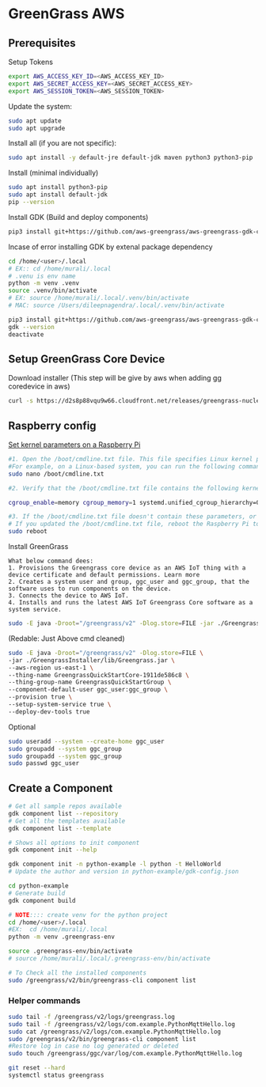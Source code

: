 # GreenGrass AWS

## Prerequisites
Setup Tokens
```bash
export AWS_ACCESS_KEY_ID=<AWS_ACCESS_KEY_ID>
export AWS_SECRET_ACCESS_KEY=<AWS_SECRET_ACCESS_KEY>
export AWS_SESSION_TOKEN=<AWS_SESSION_TOKEN>
```

Update the system:
```bash 
sudo apt update
sudo apt upgrade
```

Install all (if you are not specific): 
```bash
sudo apt install -y default-jre default-jdk maven python3 python3-pip
```

Install (minimal individually)
```bash 
sudo apt install python3-pip
sudo apt install default-jdk
pip --version
```

Install GDK (Build and deploy components)
```bash 
pip3 install git+https://github.com/aws-greengrass/aws-greengrass-gdk-cli.git@v1.6.2
```
Incase of error installing GDK by extenal package dependency
```bash
cd /home/<user>/.local
# EX:: cd /home/murali/.local
# .venu is env name
python -m venv .venv
source .venv/bin/activate
# EX: source /home/murali/.local/.venv/bin/activate
# MAC: source /Users/dileepnagendra/.local/.venv/bin/activate

pip3 install git+https://github.com/aws-greengrass/aws-greengrass-gdk-cli.git@v1.6.2
gdk --version
deactivate
```

## Setup GreenGrass Core Device
Download installer (This step will be give by aws when adding gg coredevice in aws)
```bash
curl -s https://d2s8p88vqu9w66.cloudfront.net/releases/greengrass-nucleus-latest.zip > greengrass-nucleus-latest.zip && unzip greengrass-nucleus-latest.zip -d GreengrassInstaller
```



## Raspberry config
[Set kernel parameters on a Raspberry Pi](https://docs.aws.amazon.com/greengrass/v2/developerguide/getting-started-set-up-environment.html)
```bash
#1. Open the /boot/cmdline.txt file. This file specifies Linux kernel parameters to apply when the Raspberry Pi boots.
#For example, on a Linux-based system, you can run the following command to use GNU nano to open the file.
sudo nano /boot/cmdline.txt

#2. Verify that the /boot/cmdline.txt file contains the following kernel parameters. The systemd.unified_cgroup_hierarchy=0 parameter specifies to use cgroups v1 instead of cgroups v2.

cgroup_enable=memory cgroup_memory=1 systemd.unified_cgroup_hierarchy=0

#3. If the /boot/cmdline.txt file doesn't contain these parameters, or it contains these parameters with different values, update the file to contain these parameters and values.
# If you updated the /boot/cmdline.txt file, reboot the Raspberry Pi to apply the changes.
sudo reboot
```


Install GreenGrass
```
What below command dees:
1. Provisions the Greengrass core device as an AWS IoT thing with a device certificate and default permissions. Learn more 
2. Creates a system user and group, ggc_user and ggc_group, that the software uses to run components on the device.
3. Connects the device to AWS IoT.
4. Installs and runs the latest AWS IoT Greengrass Core software as a system service.

```
```bash
sudo -E java -Droot="/greengrass/v2" -Dlog.store=FILE -jar ./GreengrassInstaller/lib/Greengrass.jar --aws-region us-east-1 --thing-name GreengrassQuickStartCore-1911de586c8 --thing-group-name GreengrassQuickStartGroup --component-default-user ggc_user:ggc_group --provision true --setup-system-service true --deploy-dev-tools true`
```
(Redable: Just Above cmd cleaned)
```bash
sudo -E java -Droot="/greengrass/v2" -Dlog.store=FILE \
-jar ./GreengrassInstaller/lib/Greengrass.jar \
--aws-region us-east-1 \
--thing-name GreengrassQuickStartCore-1911de586c8 \
--thing-group-name GreengrassQuickStartGroup \
--component-default-user ggc_user:ggc_group \
--provision true \
--setup-system-service true \
--deploy-dev-tools true
```

Optional
```bash
sudo useradd --system --create-home ggc_user
sudo groupadd --system ggc_group
sudo groupadd --system ggc_group
sudo passwd ggc_user
```


## Create a Component 

```bash
# Get all sample repos available
gdk component list --repository
# Get all the templates available
gdk component list --template

# Shows all options to init component
gdk component init --help

gdk component init -n python-example -l python -t HelloWorld
# Update the author and version in python-example/gdk-config.json

cd python-example
# Generate build 
gdk component build

# NOTE:::: create venv for the python project
cd /home/<user>/.local
#EX:  cd /home/murali/.local
python -m venv .greengrass-env

source .greengrass-env/bin/activate
# source /home/murali/.local/.greengrass-env/bin/activate

# To Check all the installed components
sudo /greengrass/v2/bin/greengrass-cli component list

```



### Helper commands

```bash
sudo tail -f /greengrass/v2/logs/greengrass.log
sudo tail -f /greengrass/v2/logs/com.example.PythonMqttHello.log
sudo cat /greengrass/v2/logs/com.example.PythonMqttHello.log
sudo /greengrass/v2/bin/greengrass-cli component list
#Restore log in case no log generated or deleted
sudo touch /greengrass/ggc/var/log/com.example.PythonMqttHello.log

git reset --hard
systemctl status greengrass
```